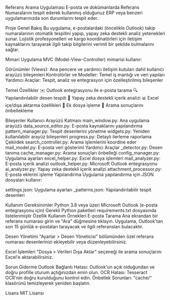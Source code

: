 Referans Arama Uygulaması
E-posta ve dokümanlarda Referans Numaralarını tespit ederek kullanmış olduğunuz ERP veya benzeri uygulamarınızda son durumlarını tespit eder.

Proje Genel Bakış
Bu uygulama, e-postalardaki (öncelikle Outlook) takip numaralarının otomatik tespitini yapıp, yapay zeka destekli analiz yetenekleri sunar. Lojistik profesyonelleri ve kargo koordinatörleri için iletişim kaynaklarını tarayarak ilgili takip bilgilerini verimli bir şekilde bulmalarını sağlar.

Mimari
Uygulama MVC (Model-View-Controller) mimarisi kullanır:

Görünümler (Views): Ana pencere ve yardımcı iletişim kutuları dahil kullanıcı arayüzü bileşenleri
Kontrolörler ve Modeller: Temel iş mantığı ve veri yapıları
Yardımcı Araçlar: Tespit, analiz ve entegrasyon için özelleştirilmiş bileşenler

Temel Özellikler
✉️ Outlook entegrasyonu ile e-posta tarama
🔍 Yapılandırılabilir desen tespiti
🧠 Yapay zeka destekli içerik analizi
📊 Excel içe/dışa aktarma özellikleri
📎 Ek dosya işleme
💾 Arama sonuçlarını önbellekleme

Bileşenler
Kullanıcı Arayüzü Katmanı
main_window.py: Ana uygulama arayüzü
data_source_editor.py: E-posta kaynaklarını yapılandırma
pattern_manager.py: Tespit desenlerini yönetme
widgets.py: Yeniden kullanılabilir arayüz bileşenleri
progress.py: Detaylı ilerleme raporlama
Çekirdek
search_controller.py: Arama işlemlerini koordine eder
mail_model.py: E-posta veri gösterimi
Yardımcı Araçlar
_detector.py: Desen tanıma
cache_manager.py: Arama sonuçları önbelleği
config_manager.py: Uygulama ayarları
excel_helper.py: Excel dosya işlemleri
mail_analyzer.py: E-posta içerik analizi
outlook_helper.py: Microsoft Outlook entegrasyonu
ai_analyzer.py: Yapay zeka destekli içerik analizi
attachment_processor.py: E-posta eklerini işleme
Yapılandırma
Uygulama yapılandırma için JSON dosyaları kullanır:

settings.json: Uygulama ayarları
_patterns.json: Yapılandırılabilir tespit desenleri


Kullanım
Gereksinimler
Python 3.8 veya üzeri
Microsoft Outlook (e-posta entegrasyonu için)
Gerekli Python paketleri requirements.txt dosyasında listelenmiştir
Özellik Kullanım Örnekleri
E-posta Tarama
Ana ekrandan bir referans numarası girin ve "Ara" düğmesine tıklayın. Uygulama, Outlook'tan son 15 günlük e-postaları tarayacak ve ilgili referansları bulacaktır.

Desen Yönetimi
"Ayarlar > Desen Yöneticisi" bölümünden özel referans numarası desenlerinizi ekleyebilir veya düzenleyebilirsiniz.

Excel İşlemleri
"Dosya > Verileri Dışa Aktar" seçeneği ile arama sonuçlarını Excel'e aktarabilirsiniz.

Sorun Giderme
Outlook Bağlantı Hatası: Outlook'un açık olduğundan ve doğru profille oturum açtığınızdan emin olun.
OCR Hatası: Tesseract OCR'nin doğru kurulduğunu kontrol edin.
Önbellek Sorunları: "cache/" klasörünü temizleyerek yeniden başlatın.

Lisans
MIT Lisansı